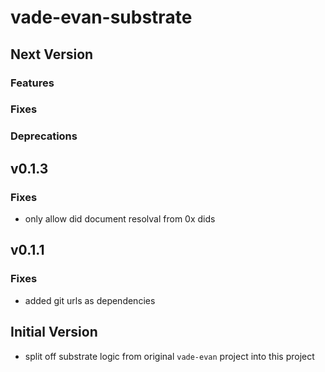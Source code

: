 # vade-evan-substrate

## Next Version

### Features

### Fixes

### Deprecations

## v0.1.3

### Fixes

- only allow did document resolval from 0x dids

## v0.1.1

### Fixes

- added git urls as dependencies

## Initial Version

- split off substrate logic from original `vade-evan` project into this project
